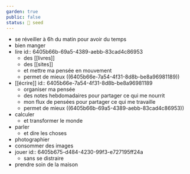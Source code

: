 ```yaml
---
garden: true
public: false
status: 🌱 seed
---
```


- se réveiller à 6h du matin pour avoir du temps
- bien manger
- lire
  id:: 6405b66b-69a5-4389-aebb-83cad4c86953
	- des [[livres]]
	- des [[sites]]
	- et mettre ma pensée en mouvement
	- permet de mieux ((6405b66e-7a54-4f31-8d8b-be8a96981189))
- [[écrire]]
  id:: 6405b66e-7a54-4f31-8d8b-be8a96981189
	- organiser ma pensée
	- des notes hebdomadaires pour partager ce qui me nourrit
	- mon flux de pensées pour partager ce qui me travaille
	- permet de mieux ((6405b66b-69a5-4389-aebb-83cad4c86953))
- calculer
	- et transformer le monde
- parler
	- et dire les choses
- photographier
- consommer des images
- jouer
  id:: 6405b675-d484-4230-99f3-e727195ff24a
	- sans se distraire
- prendre soin de la maison